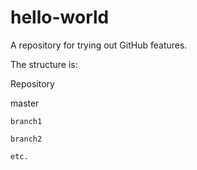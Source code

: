 # hello-world
A repository for trying out GitHub features.

The structure is:

Repository

  master

    branch1

    branch2

    etc.
